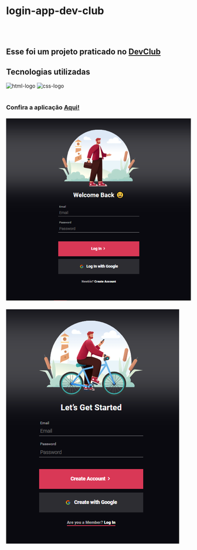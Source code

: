 <h1>login-app-dev-club</h1>
<br>
<br>
<h2> Esse foi um projeto praticado no <a href="https://www.rodolfomori.com.br/devclub">DevClub<a></a></h2>
 <h2>Tecnologias utilizadas</h2> 
 <img src="https://img.shields.io/badge/HTML5-E34F26?style=for-the-badge&logo=html5&logoColor=white" alt="html-logo">
 <img src="https://img.shields.io/badge/CSS3-1572B6?style=for-the-badge&logo=css3&logoColor=white" alt="css-logo">
 <br>
 <br>
  <h3>Confira a aplicação <a href="https://jeanspereira.github.io/login-app-dev-club/">Aqui!</a>
 <br>
 <br>
 <img src="assets/190295521-596a5e22-6336-4d1d-8d61-a859c467ed9d.png">
<br>
<br>
<img src="assets/190295547-3e7666d2-4ad9-4b84-b17a-eacfb18facd1.png">
